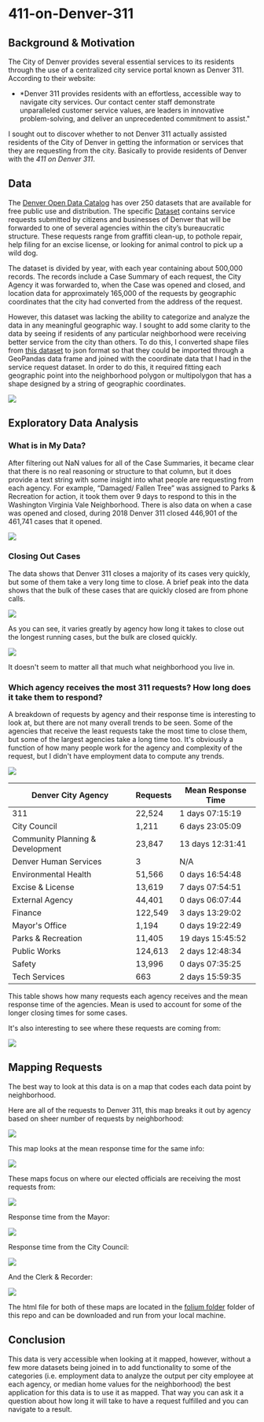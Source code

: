 # 411-on-Denver-311

## Background & Motivation
The City of Denver provides several essential services to its residents through the use of a centralized city service portal known as Denver 311. According to their website:
 - *Denver 311 provides residents with an effortless, accessible way to navigate city services. Our contact center staff demonstrate unparalleled customer service values, are leaders in innovative problem-solving, and deliver an unprecedented commitment to assist."

I sought out to discover whether to not Denver 311 actually assisted residents of the City of Denver in getting the information or services that they are requesting from the city. Basically to provide residents of Denver with the *411 on Denver 311*. 


## Data
The [Denver Open Data Catalog](https://www.denvergov.org/opendata/) has over 250 datasets that are available for free public use and distribution. The specific [Dataset](https://www.denvergov.org/opendata/dataset/city-and-county-of-denver-311-service-requests-2007-to-current) contains service requests submitted by citizens and businesses of Denver that will be forwarded to one of several agencies within the city’s bureaucratic structure. These requests range from graffiti clean-up, to pothole repair, help filing for an excise license, or looking for animal control to pick up a wild dog.  

The dataset is divided by year, with each year containing about 500,000 records. The records include a Case Summary of each request, the City Agency it was forwarded to, when the Case was opened and closed, and location data for approximately 165,000 of the requests by geographic coordinates that the city had converted from the address of the request.

However, this dataset was lacking the ability to categorize and analyze the data in any meaningful geographic way. I sought to add some clarity to the data by seeing if residents of any particular neighborhood were receiving better service from the city than others. To do this, I converted shape files from [this dataset](https://www.denvergov.org/opendata/dataset/city-and-county-of-denver-statistical-neighborhoods) to json format so that they could be imported through a GeoPandas data frame and joined with the coordinate data that I had in the service request dataset. In order to do this, it required fitting each geographic point into the neighborhood polygon or multipolygon that has a shape designed by a string of geographic coordinates. 

![](images/all_requests.gif)


## Exploratory Data Analysis

### What is in My Data? 
After filtering out NaN values for all of the Case Summaries, it became clear that there is no real reasoning or structure to that column, but it does provide a text string with some insight into what people are requesting from each agency. For example, “Damaged/ Fallen Tree” was assigned to Parks & Recreation for action, it took them over 9 days to respond to this in the Washington Virginia Vale Neighborhood. There is also data on when a case was opened and closed, during 2018 Denver 311 closed 446,901 of the 461,741 cases that it opened.

![](images/cases_opened_v._closedtimeplot.png)

### Closing Out Cases
The data shows that Denver 311 closes a majority of its cases very quickly, but some of them take a very long time to close. A brief peak into the data shows that the bulk of these cases that are quickly closed are from phone calls. 

![](images/response_time_in_days_violin_plot.png)

As you can see, it varies greatly by agency how long it takes to close out the longest running cases, but the bulk are closed quickly.

![](images/311_response_time_in_days_violin_plot.png)

It doesn't seem to matter all that much what neighborhood you live in. 

### Which agency receives the most 311 requests? How long does it take them to respond?
A breakdown of requests by agency and their response time is interesting to look at, but there are not many overall trends to be seen. Some of the agencies that receive the least requests take the most time to close them, but some of the largest agencies take a long time too. It's obviously a function of how many people work for the agency and complexity of the request, but I didn't have employment data to compute any trends. 

![](images/311_requests_by_agency_side_hist.png)

| Denver City Agency                 |     Requests     | Mean Response Time |
|------------------------------------|------------------|--------------------|
| 311                                |  22,524          |   1 days 07:15:19  |
| City Council                       |   1,211          |   6 days 23:05:09  |
| Community Planning & Development   |  23,847          |  13 days 12:31:41  |
| Denver Human Services              |       3          |          N/A       |
| Environmental Health               |  51,566          |   0 days 16:54:48  |
| Excise & License                   |  13,619          |   7 days 07:54:51  |
| External Agency                    |  44,401          |   0 days 06:07:44  |
| Finance                            | 122,549          |   3 days 13:29:02  |
| Mayor's Office                     |   1,194          |   0 days 19:22:49  |
| Parks & Recreation                 |  11,405          |  19 days 15:45:52  |
| Public Works                       | 124,613          |   2 days 12:48:34  |
| Safety                             |  13,996          |   0 days 07:35:25  |
| Tech Services                      |     663          |   2 days 15:59:35  |


This table shows how many requests each agency receives and the mean response time of the agencies. Mean is used to account for some of the longer closing times for some cases.

It's also interesting to see where these requests are coming from:

![](images/311_requests_by_neighborhood_side_hist.png)

## Mapping Requests
The best way to look at this data is on a map that codes each data point by neighborhood. 

Here are all of the requests to Denver 311, this map breaks it out by agency based on sheer number of requests by neighborhood:

![](images/all_requests.gif)

This map looks at the mean response time for the same info:

![](images/means_with_nbhd.gif)

These maps focus on where our elected officials are receiving the most requests from:

![](images/requests_to_elected.gif)

Response time from the Mayor:

![](images/mayor_means.gif)

Response time from the City Council:

![](images/city_council_means.gif)

And the Clerk & Recorder:

![](images/clerk_means.gif)

The html file for both of these maps are located in the [folium folder](https://github.com/jpmiller10/411-on-Denver-311/tree/master/folium) folder of this repo and can be downloaded and run from your local machine.

## Conclusion
This data is very accessible when looking at it mapped, however, without a few more datasets being joined in to add functionality to some of the categories (i.e. employment data to analyze the output per city employee at each agency, or median home values for the neighborhood) the best application for this data is to use it as mapped. That way you can ask it a question about how long it will take to have a request fulfilled and you can navigate to a result. 
